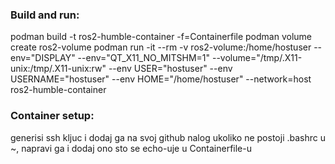### Build and run:

podman build -t ros2-humble-container -f=Containerfile
podman volume create ros2-volume
podman run -it --rm -v ros2-volume:/home/hostuser --env="DISPLAY" --env="QT_X11_NO_MITSHM=1" --volume="/tmp/.X11-unix:/tmp/.X11-unix:rw" --env USER="hostuser" --env USERNAME="hostuser" --env HOME="/home/hostuser" --network=host ros2-humble-container

### Container setup:

generisi ssh kljuc i dodaj ga na svoj github nalog
ukoliko ne postoji .bashrc u ~, napravi ga i dodaj ono sto se echo-uje u Containerfile-u
